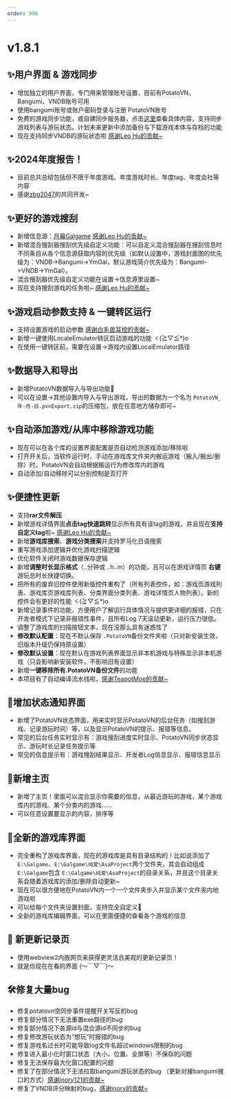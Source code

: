 ```yaml
---
order: 996
---
```

# v1.8.1

## ✨用户界面 & 游戏同步

* 增加独立的用户界面，专门用来管理账号设置，目前有PotatoVN、Bangumi、VNDB账号可用
* 使用bangumi账号或账户密码登录与注册 PotatoVN账号
* 免费的游戏同步功能，或自建同步服务器，点击[这里](/usage/how-to-use/sync-games.md)查看具体内容，支持同步游戏列表与游玩状态。计划未来更新中添加备份与下载游戏本体与存档的功能
* 现在支持同步VNDB的游玩状态啦 [感谢Leo Hu的贡献~](https://github.com/leohu1)

## ✨2024年度报告！
* 目前总共总结包括但不限于年度游戏、年度游戏时长、年度tag、年度会社等内容
* 感谢[zbg2047](https://github.com/zbg2047)的共同开发~

## ✨更好的游戏搜刮

* 新增信息源：[月幕Galgame](https://www.ymgal.games/) [感谢Leo Hu的贡献~](https://github.com/leohu1)
* 新增混合搜刮器搜刮优先级自定义功能：可以自定义混合搜刮器在搜刮信息时不同条目从各个信息源获取内容的优先级（如默认设置中，游戏封面图的优先级为：VNDB->Bangumi->YmGal，默认游戏简介优先级为：Bangumi->VNDB->YmGal）。
* 混合搜刮器优先级自定义功能在设置->信息源里设置~
* 现在支持搜刮游戏的任务啦~ [感谢Leo Hu的贡献~](https://github.com/leohu1)

## ✨游戏启动参数支持 & 一键转区运行

* 支持设置游戏的启动参数 [感谢白毛兽耳控的贡献~](https://github.com/baimaoshouerkong)
* 新增一键使用LocaleEmulator转区启动游戏的功能 ヾ(≧▽≦*)o
* 在使用一键转区前，需要在设置->游戏内设置LocalEmulator路径

## ✨数据导入和导出

* 新增PotatoVN数据导入与导出功能🎉
* 可以在设置->其他设置内导入与导出游戏，导出的数据为一个名为 `PotatoVN_年-月-日.pvnExport.zip`的压缩包，放在任意地方储存即可~

## ✨自动添加游戏/从库中移除游戏功能

* 现在可以在各个库的设置界面配置是否自动检测游戏添加/移除啦
* 打开开关后，当软件运行时，手动在游戏库文件夹内搬运游戏（搬入/搬出/删除）时，PotatoVN会自动根据搬运行为修改库内的游戏
* 自动添加/自动移除可以分别控制是否打开

## ✨便捷性更新

* 支持**rar文件解压**
* 新增游戏详情界面**点击tag快速跳转**显示所有具有该tag的游戏，并且现在**支持自定义tag**啦~ [感谢Leo Hu的贡献~](https://github.com/leohu1)
* 新增**游戏库搜索**、**游戏分类搜索**并支持罗马化日语搜索
* 重写游戏添加逻辑并优化游戏扫描逻辑
* 优化软件关闭时游戏数据保存逻辑
* 新增**调整时长显示格式**（..分钟或 ..h..m）的功能，且可以在游戏详情页 **右键** 游玩总时长快捷切换。
* 把所有的废弃旧控件使用新版控件重构了（所有列表控件，如：游戏页游戏列表、游戏库页游戏库列表、分类界面分类列表、游戏详情页人物列表）。新的控件会有更好的性能 ヾ(≧▽≦*)o
* 新增记录事件的功能，方便用户了解运行具体情况与提供更详细的报错，只在开发者模式下记录非报错性事件，且所有Log 7天滚动更新，运行压力很低。
* 调整了游戏库的扫描按钮文本，现在没那么具有迷惑性了
* **修改默认配置**：现在不默认保存 `.PotatoVN`备份文件夹啦（只对新安装生效，旧版本升级仍保持原设置）
* **修改默认设置**：现在默认在游戏列表界面显示非本机游戏与特殊显示非本机游戏（只会影响新安装软件，不影响旧有设置）
* 新增**一键移除所有.PotatoVN备份文件**的功能
* 本项目有了自动编译流水线啦，[感谢TeapotMoe的贡献~](https://github.com/TeapotMoe)

## 🌈增加状态通知界面

* 新增了PotatoVN状态界面，用来实时显示PotatoVN的后台任务（如搜刮游戏、记录游玩时间）等，以及显示PotatoVN的提示、报错等信息。
* 常见的后台任务实时显示有：游戏搜刮进度实时显示、PotatoVN同步状态显示、游玩时长记录任务提示等
* 常见的信息提示有：游戏搜刮结果显示、开发者Log信息显示、报错信息显示

## 🌈新增主页

* 新增了主页！里面可以混合显示你需要的信息，从最近游玩的游戏，某个游戏库内的游戏、某个分类内的游戏......
* 可以任意设置要显示的内容，排序等

## 🌈全新的游戏库界面

* 完全重构了游戏库界面，现在的游戏库是具有目录结构的！比如说添加了 `E:\Galgame`、`E:\Galgame\纯爱\AsaProject`两个文件夹，其会自动组成 `E:\Galgame`包含 `E:\Galgame\纯爱\AsaProject`的目录关系，并且这个目录关系会随着游戏库的添加/删除自动更新~
* 现在可以很方便地在PotatoVN内一个一个文件夹步入并显示某个文件夹内地游戏啦
* 可以给每个文件夹设置封面，支持完全自定义🎉
* 全新的游戏库编辑界面，可以在里面便捷的查看各个游戏的信息

## 🌈 新更新记录页

* 使用webview2内嵌网页来获得更灵活且美观的更新记录页！
* 就是你现在在看的界面 (～￣▽￣)～

## 🛠️修复大量bug

* 修复potatovn空同步事件提醒开关写反的bug
* 修复部分情况下无法重置exe路径的bug
* 修复部分情况下各源id与混合源id不同步的bug
* 修复修改游玩状态为“想玩”时报错的bug
* 修复游戏名过长时可能导致log文件名超过windows限制的bug
* 修复进入最小化时窗口状态（大小、位置、全屏等）不保存的问题
* 修复无法保存最大化窗口配置的问题
* 修复了在部分情况下无法拉取bangumi游玩状态的bug （更新对接bangumi接口的方式）[感谢inory121的贡献~](https://github.com/inory121)
* 修复了VNDB评分映射的bug，[感谢inory的贡献~](https://github.com/inory121)
